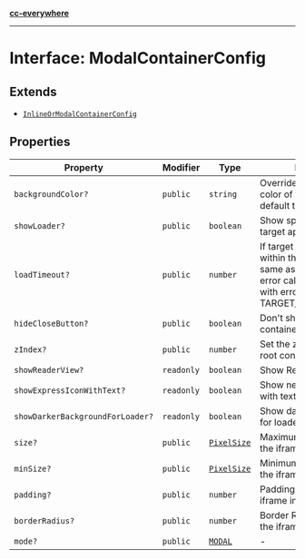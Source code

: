 [**cc-everywhere**](../../../../../index.md)

***

# Interface: ModalContainerConfig

## Extends

- [`InlineOrModalContainerConfig`](inline-or-modal-container-config.md)

## Properties

| Property | Modifier | Type | Description | Inherited from |
| ------ | ------ | ------ | ------ | ------ |
| `backgroundColor?` | `public` | `string` | Override the background color of the iframe. By default this is as per theme. | [`InlineOrModalContainerConfig`](../../container-config-types/interfaces/inline-or-modal-container-config.md).[`backgroundColor`](../../container-config-types/interfaces/inline-or-modal-container-config.md#backgroundcolor) |
| `showLoader?` | `public` | `boolean` | Show spinner while loading target app. Default is true. | [`InlineOrModalContainerConfig`](../../container-config-types/interfaces/inline-or-modal-container-config.md).[`showLoader`](../../container-config-types/interfaces/inline-or-modal-container-config.md#showloader) |
| `loadTimeout?` | `public` | `number` | If target app does't open within this time (in ms, same as of setTimeout), the error callback is invoked with error code TARGET_LOAD_TIMED_OUT. | [`InlineOrModalContainerConfig`](../../container-config-types/interfaces/inline-or-modal-container-config.md).[`loadTimeout`](../../container-config-types/interfaces/inline-or-modal-container-config.md#loadtimeout) |
| `hideCloseButton?` | `public` | `boolean` | Don't show close button for container and header bars | [`InlineOrModalContainerConfig`](../../container-config-types/interfaces/inline-or-modal-container-config.md).[`hideCloseButton`](../../container-config-types/interfaces/inline-or-modal-container-config.md#hideclosebutton) |
| `zIndex?` | `public` | `number` | Set the z-index of of the root container | [`InlineOrModalContainerConfig`](../../container-config-types/interfaces/inline-or-modal-container-config.md).[`zIndex`](../../container-config-types/interfaces/inline-or-modal-container-config.md#zindex) |
| `showReaderView?` | `readonly` | `boolean` | Show Reader Loading View | [`InlineOrModalContainerConfig`](../../container-config-types/interfaces/inline-or-modal-container-config.md).[`showReaderView`](../../container-config-types/interfaces/inline-or-modal-container-config.md#showreaderview) |
| `showExpressIconWithText?` | `readonly` | `boolean` | Show new express icon with text | [`InlineOrModalContainerConfig`](../../container-config-types/interfaces/inline-or-modal-container-config.md).[`showExpressIconWithText`](../../container-config-types/interfaces/inline-or-modal-container-config.md#showexpressiconwithtext) |
| `showDarkerBackgroundForLoader?` | `readonly` | `boolean` | Show darker background for loader | [`InlineOrModalContainerConfig`](../../container-config-types/interfaces/inline-or-modal-container-config.md).[`showDarkerBackgroundForLoader`](../../container-config-types/interfaces/inline-or-modal-container-config.md#showdarkerbackgroundforloader) |
| `size?` | `public` | [`PixelSize`](../../asset-types/interfaces/pixel-size.md) | Maximum size boundary of the iframe. | [`InlineOrModalContainerConfig`](../../container-config-types/interfaces/inline-or-modal-container-config.md).[`size`](../../container-config-types/interfaces/inline-or-modal-container-config.md#size) |
| `minSize?` | `public` | [`PixelSize`](../../asset-types/interfaces/pixel-size.md) | Minimum size boundary of the iframe. | [`InlineOrModalContainerConfig`](../../container-config-types/interfaces/inline-or-modal-container-config.md).[`minSize`](../../container-config-types/interfaces/inline-or-modal-container-config.md#minsize) |
| `padding?` | `public` | `number` | Padding applied to the iframe in pixels. | [`InlineOrModalContainerConfig`](../../container-config-types/interfaces/inline-or-modal-container-config.md).[`padding`](../../container-config-types/interfaces/inline-or-modal-container-config.md#padding) |
| `borderRadius?` | `public` | `number` | Border Radius applied to the iframe in pixels. | [`InlineOrModalContainerConfig`](../../container-config-types/interfaces/inline-or-modal-container-config.md).[`borderRadius`](../../container-config-types/interfaces/inline-or-modal-container-config.md#borderradius) |
| `mode?` | `public` | [`MODAL`](../../container-config-types/enumerations/container-mode.md#modal) | - | - |
